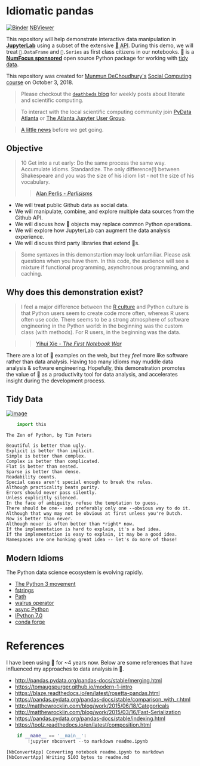 
# Idiomatic pandas

[![Binder](https://mybinder.org/badge.svg)](https://mybinder.org/v2/gh/tonyfast/idiomatic-pandas/master)
[NBViewer](http://nbviewer.jupyter.org/github/tonyfast/idiomatic-pandas/blob/master/readme.ipynb)

This repository will help demonstrate interactive data manipulation in [__JupyterLab__](https://jupyterlab.readthedocs.io) using a subset of the extensive [🐼 API](https://pandas.pydata.org/).  During this demo, we will treat `🐼.DataFrame` and `🐼.Series` as first 
class citizens in our notebooks. 🐼 is a [__NumFocus sponsored__](https://numfocus.org/sponsored-projects) open source Python package for working with [tidy data](https://en.wikipedia.org/wiki/Tidy_data).

This repository was created for [Munmun DeChoudhury's](http://www.munmund.net/) [Social Computing course](http://www.munmund.net/CS6474_Fall2018.html) on October 3, 2018.

> Please checkout the [`deathbeds` blog](http://deathbeds.github.io) for weekly posts about literate and scientific computing.

> To interact with the local scientific computing community join [PyData Atlanta](https://www.meetup.com/PyData-Atlanta/) or [The Atlanta Jupyter User Group](https://www.meetup.com/Atlanta-Jupyter-User-Group/).

> [A little news](https://gist.github.com/tonyfast/c7505b54166130a5836b0ece181bbb23) before we get going.

## Objective

> 10 Get into a rut early: Do the same process the same way. Accumulate idioms. Standardize. The only difference(!) between Shakespeare and you was the size of his idiom list - not the size of his vocabulary.
>> [Alan Perlis - _Perlisisms_](http://www.cs.yale.edu/homes/perlis-alan/quotes.html)

* We will treat public Github data as social data.  
* We will manipulate, combine, and explore multiple data sources from the Github API.
* We will discuss how 🐼 objects may replace common Python operations.
* We will explore how JupyterLab can augment the data analysis experience.
* We will discuss third party libraries that extend 🐼s.

> Some syntaxes in this demonstartion may look unfamiliar.  Please ask questions when you have them.  In this code, the audience will see a mixture if functional programming, asynchronous programming, and caching.

## Why does this demonstration exist?

> I feel a major difference between the [R culture](https://en.wikipedia.org/wiki/R_(programming_language)) and Python culture is that Python users seem to create code more often, whereas R users often use code. There seems to be a strong atmosphere of software engineering in the Python world: in the beginning was the custom class (with methods). For R users, in the beginning was the data.

>> [Yihui Xie - _The First Notebook War_](https://yihui.name/en/2018/09/notebook-war)

There are a lot of 🐼 examples on the web, but they _feel_ more like software rather than data analysis.  Having too many idioms may muddle data analysis & software engineering.  Hopefully, this demonstration promotes the value of 🐼 as a productivity tool for data analysis, and accelerates insight during the development process.

## Tidy Data

[![image](https://user-images.githubusercontent.com/4236275/46415900-524e8e80-c6f4-11e8-8183-6732beeecafa.png)](https://vita.had.co.nz/papers/tidy-data.pdf)


```python
    import this
```

    The Zen of Python, by Tim Peters
    
    Beautiful is better than ugly.
    Explicit is better than implicit.
    Simple is better than complex.
    Complex is better than complicated.
    Flat is better than nested.
    Sparse is better than dense.
    Readability counts.
    Special cases aren't special enough to break the rules.
    Although practicality beats purity.
    Errors should never pass silently.
    Unless explicitly silenced.
    In the face of ambiguity, refuse the temptation to guess.
    There should be one-- and preferably only one --obvious way to do it.
    Although that way may not be obvious at first unless you're Dutch.
    Now is better than never.
    Although never is often better than *right* now.
    If the implementation is hard to explain, it's a bad idea.
    If the implementation is easy to explain, it may be a good idea.
    Namespaces are one honking great idea -- let's do more of those!
    

## Modern Idioms

The Python data science ecosystem is evolving rapidly.

* [The Python 3 movement](https://python3statement.org/)
* [fstrings](https://www.python.org/dev/peps/pep-0498/)
* [Path](https://docs.python.org/3/library/pathlib.html)
* [walrus operator](https://speakerdeck.com/di_codes/pep-572-the-walrus-operator)
* [async Python](https://docs.python.org/3/library/asyncio-task.html)
* [IPython 7.0](https://blog.jupyter.org/ipython-7-0-async-repl-a35ce050f7f7)
* [conda forge](https://conda-forge.org/)


# References

I have been using 🐼 for ~4 years now.  Below are some references that have influenced my approaches to data analysis in 🐼.

* http://pandas.pydata.org/pandas-docs/stable/merging.html
* https://tomaugspurger.github.io/modern-1-intro
* https://blaze.readthedocs.io/en/latest/rosetta-pandas.html
* https://pandas.pydata.org/pandas-docs/stable/comparison_with_r.html
* http://matthewrocklin.com/blog/work/2015/06/18/Categoricals
* http://matthewrocklin.com/blog/work/2015/03/16/Fast-Serialization  
* https://pandas.pydata.org/pandas-docs/stable/indexing.html
* https://toolz.readthedocs.io/en/latest/composition.html


```python
    if __name__ == '__main__':
        !jupyter nbconvert --to markdown readme.ipynb
```

    [NbConvertApp] Converting notebook readme.ipynb to markdown
    [NbConvertApp] Writing 5103 bytes to readme.md
    

